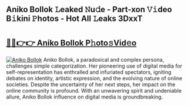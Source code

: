 ## Aniko Bollok 𝙻eaked 𝙽u𝚍e - Part-xon 𝚅𝚒deo B𝚒kini 𝙿hotos - Hot All 𝙻eaks 3DxxT

# <h2><a href="http://ld3i5ld.urlbe.top/?page=Aniko+Bollok">🔗🔗👉👉 Aniko Bollok P𝚑oto𝚜Vid𝚎o</a></h2>

[![Aniko Bollok](https://i.imgur.com/eBuTRDB.gif)](http://ld3i5ld.urlbe.top/?page=Aniko+Bollok)
Aniko Bollok, a paradoxical and complex persona, challenges simple categorization. Her pioneering use of digital media for self-representation has enthralled and infuriated spectators, igniting debates on identity, artistic expression, and the evolving nature of online societies. Despite the uncertainty of her next steps, her impact on the online community is profound. With an unwavering spirit and undeniable allure, Aniko Bollok influence on digital media is groundbreaking.
